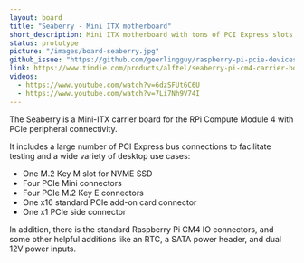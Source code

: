 ```yaml
---
layout: board
title: "Seaberry - Mini ITX motherboard"
short_description: Mini ITX motherboard with tons of PCI Express slots.
status: prototype
picture: "/images/board-seaberry.jpg"
github_issue: "https://github.com/geerlingguy/raspberry-pi-pcie-devices/issues/130"
link: https://www.tindie.com/products/alftel/seaberry-pi-cm4-carrier-board/
videos:
  - https://www.youtube.com/watch?v=6dzSFUt6C6U
  - https://www.youtube.com/watch?v=7Li7Nh9V74I
---
```

The Seaberry is a Mini-ITX carrier board for the RPi Compute Module 4 with PCIe peripheral connectivity.

It includes a large number of PCI Express bus connections to facilitate testing and a wide variety of desktop use cases:

  - One M.2 Key M slot for NVME SSD
  - Four PCIe Mini connectors
  - Four PCIe M.2 Key E connectors
  - One x16 standard PCIe add-on card connector
  - One x1 PCIe side connector

In addition, there is the standard Raspberry Pi CM4 IO connectors, and some other helpful additions like an RTC, a SATA power header, and dual 12V power inputs.

